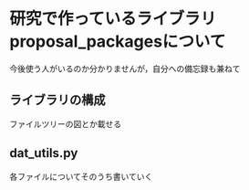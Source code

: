 # 研究で作っているライブラリproposal_packagesについて

今後使う人がいるのか分かりませんが，自分への備忘録も兼ねて


## ライブラリの構成

ファイルツリーの図とか載せる


## dat_utils.py

各ファイルについてそのうち書いていく
